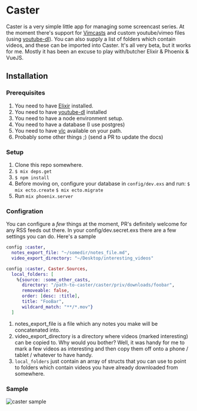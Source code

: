 # Caster

Caster is a very simple little app for managing some screencast series. At the moment there's support for [Vimcasts](http://vimcasts.org) and custom youtube/vimeo files (using [youtube-dl](https://rg3.github.io/youtube-dl/)). You can also supply a list of folders which contain videos, and these can be imported into Caster. It's all very beta, but it works for me. Mostly it has been an excuse to play with/butcher Elixir & Phoenix & VueJS.

## Installation

### Prerequisites
1. You need to have [Elixir](http://elixir-lang.org/) installed.
2. You need to have [youtube-dl](https://rg3.github.io/youtube-dl/) installed
3. You need to have a node environment setup.
3. You need to have a database (I use postgres)
3. You need to have [vlc](http://www.videolan.org/index.html) available on your path.
4. Probably some other things ;) (send a PR to update the docs)

### Setup
1. Clone this repo somewhere.
2. `$ mix deps.get`
3. `$ npm install`
4. Before moving on, configure your database in `config/dev.exs` and run:
    `$ mix ecto.create`
    `$ mix ecto.migrate`
5. Run `mix phoenix.server`

### Configration

You can configure a _few_ things at the moment, PR's definitely welcome for any RSS feeds out there. In your config/dev.secret.exs there are a few settings you can do.  Here's a sample

```elixir
config :caster,
  notes_export_file: "~/somedir/notes_file.md",
  video_export_directory: "~/Desktop/interesting_videos"

config :caster, Caster.Sources,
  local_folders: [
    %{source: :some_other_casts,
      directory: "/path-to-caster/caster/priv/downloads/foobar",
      removeable: false,
      order: [desc: :title],
      title: "FooBar",
      wildcard_match: "**/*.mov"}
  ]
```

1. notes_export_file is a file which any notes you make will be concatenated into.
2. video_export_directory is a directory where videos (marked interesting) can be copied to. Why would you bother? Well, it was handy for me to mark a few videos as interesting and then copy them off onto a phone / tablet / whatever to have handy.
3. `local_folders` just contain an array of structs that you can use to point to folders which contain videos you have already downloaded from somewhere.

### Sample
![caster sample](https://media.giphy.com/media/xUA7bgP2YXOBomUGD6/giphy.gif)
